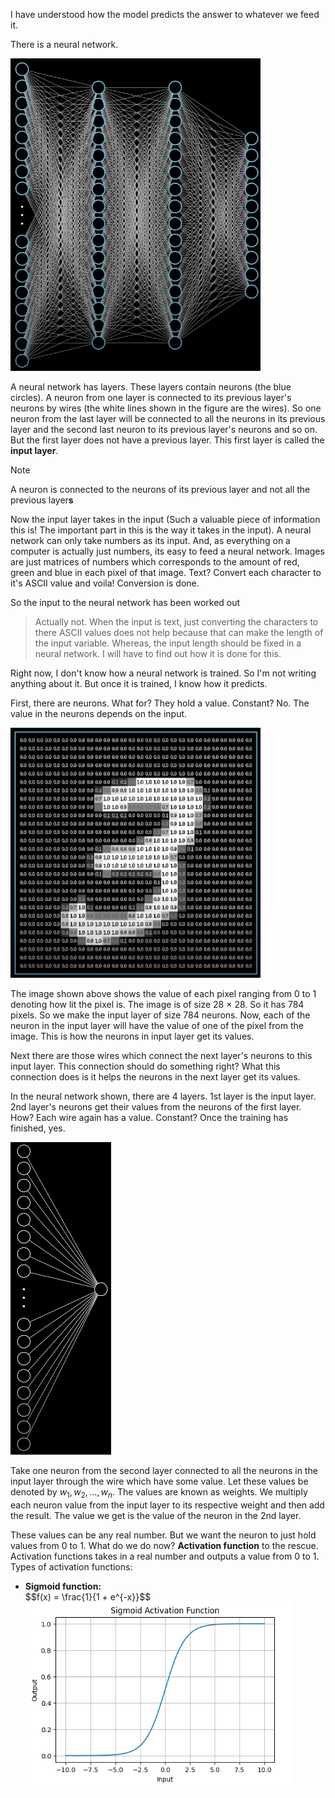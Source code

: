 I have understood how the model predicts the answer to whatever we feed it.

There is a neural network.

<img src="neural_network_example.png" height=500>

A neural network has layers. These layers contain neurons (the blue circles). A neuron from one layer is connected to its previous layer's neurons by wires (the white lines shown in the figure are the wires). So one neuron from the last layer will be connected to all the neurons in its previous layer and the second last neuron to its previous layer's neurons and so on. But the first layer does not have a previous layer. This first layer is called the <b>input layer</b>.

> [!Note]
> A neuron is connected to the neurons of its 	previous layer and not all the previous layer<b>s</b>

Now the input layer takes in the input (Such a valuable piece of information this is! The important part in this is the way it takes in the input). A neural network can only take numbers as its input. And, as everything on a computer is actually just numbers, its easy to feed a neural network. Images are just matrices of numbers which corresponds to the amount of red, green and blue in each pixel of that image. Text? Convert each character to it's ASCII value and voila! Conversion is done.

So the input to the neural network has been worked out
> Actually not. When the input is text, just converting the characters to there ASCII values does not help because that can make the length of the input variable. Whereas, the input length should be fixed in a neural network. I will have to find out how it is done for this.

Right now, I don't know how a neural network is trained. So I'm not writing anything about it. But once it is trained, I know how it predicts.

First, there are neurons. What for? They hold a value. Constant? No. The value in the neurons depends on the input.

<img src="MINST_3_image_with_pixel_values.png" height=400>

The image shown above shows the value of each pixel ranging from 0 to 1 denoting how lit the pixel is. The image is of size 28 $\times$ 28. So it has 784 pixels. So we make the input layer of size 784 neurons. Now, each of the neuron in the input layer will have the value of one of the pixel from the image. This is how the neurons in input layer get its values.

Next there are those wires which connect the next layer's neurons to this input layer. This connection should do something right? What this connection does is it helps the neurons in the next layer get its values.

In the neural network shown, there are 4 layers. 1st layer is the input layer. 2nd layer's neurons get their values from the neurons of the first layer. How? Each wire again has a value. Constant? Once the training has finished, yes.

<img src="neuron_connection.png" alt="A neuron connected to the neurons in its previous layer" height=500>

Take one neuron from the second layer connected to all the neurons in the input layer through the wire which have some value. Let these values be denoted by $w_1, w_2, \dots, w_n$. The values are known as weights. We multiply each neuron value from the input layer to its respective weight and then add the result. The value we get is the value of the neuron in the 2nd layer.

These values can be any real number. But we want the neuron to just hold values from 0 to 1. What do we do now? <b>Activation function</b> to the rescue. Activation functions takes in a real number and outputs a value from 0 to 1. Types of activation functions:
<ul>
	<li><b>Sigmoid function:</b></li>
	$$f(x) = \frac{1}{1 + e^{-x}}$$

<img src="sigmoid.png" alt="Sigmoid function plot" height=300>
</ul>
